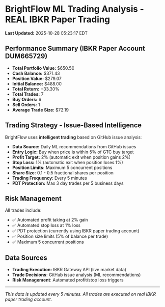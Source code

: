 # BrightFlow ML Trading Analysis - REAL IBKR Paper Trading

**Last Updated:** 2025-10-28 05:23:17 EDT

## Performance Summary (IBKR Paper Account DUM665729)

- **Total Portfolio Value:** $650.50
- **Cash Balance:** $371.43
- **Position Value:** $279.07
- **Initial Balance:** $488.00
- **Total Return:** +33.30%
- **Total Trades:** 7
- **Buy Orders:** 6
- **Sell Orders:** 1
- **Average Trade Size:** $72.19

## Trading Strategy - Issue-Based Intelligence

BrightFlow uses **intelligent trading** based on GitHub issue analysis:
- **Data Source:** Daily ML recommendations from GitHub issues
- **Entry Logic:** Buy when price is within 5% of GTC buy target
- **Profit Target:** 2% (automatic exit when position gains 2%)
- **Stop Loss:** 1% (automatic exit when position loses 1%)
- **Position Limits:** Maximum 5 concurrent positions
- **Share Size:** 0.1 - 0.5 fractional shares per position
- **Trading Frequency:** Every 5 minutes
- **PDT Protection:** Max 3 day trades per 5 business days

## Risk Management

All trades include:
- ✅ Automated profit taking at 2% gain
- ✅ Automated stop loss at 1% loss
- ✅ PDT protection (currently using IBKR paper trading account)
- ✅ Position size limits (5% of balance per trade)
- ✅ Maximum 5 concurrent positions

## Data Sources

- **Trading Execution:** IBKR Gateway API (live market data)
- **Trade Decisions:** GitHub issue analysis (ML recommendations)
- **Risk Management:** Automated profit/stop loss triggers

---

*This data is updated every 5 minutes. All trades are executed on real IBKR paper trading account.*
